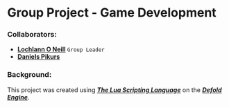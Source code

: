 <!--https://github.com/darsaveli/Readme-Markdown-Syntax-->

# Group Project - Game Development
### Collaborators:
* **[Lochlann O Neill](https://github.com/lochlannoneill)** `Group Leader`  
* **[Daniels Pikurs](https://github.com/danielspikurs)** 

### Background:
This project was created using ***[The Lua Scripting Language](https://www.lua.org/)*** on the ***[Defold Engine](https://defold.com/)***.